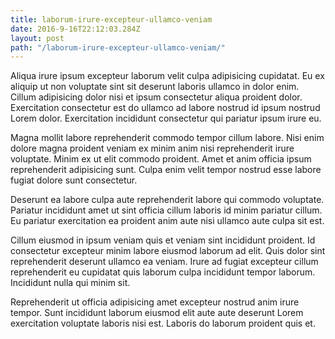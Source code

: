 ```yaml
---
title: laborum-irure-excepteur-ullamco-veniam
date: 2016-9-16T22:12:03.284Z
layout: post
path: "/laborum-irure-excepteur-ullamco-veniam/"
---
```


Aliqua irure ipsum excepteur laborum velit culpa adipisicing cupidatat. Eu ex aliquip ut non voluptate sint sit deserunt laboris ullamco in dolor enim. Cillum adipisicing dolor nisi et ipsum consectetur aliqua proident dolor. Exercitation consectetur est do ullamco ad labore nostrud id ipsum nostrud Lorem dolor. Exercitation incididunt consectetur qui pariatur ipsum irure eu.

Magna mollit labore reprehenderit commodo tempor cillum labore. Nisi enim dolore magna proident veniam ex minim anim nisi reprehenderit irure voluptate. Minim ex ut elit commodo proident. Amet et anim officia ipsum reprehenderit adipisicing sunt. Culpa enim velit tempor nostrud esse labore fugiat dolore sunt consectetur.

Deserunt ea labore culpa aute reprehenderit labore qui commodo voluptate. Pariatur incididunt amet ut sint officia cillum laboris id minim pariatur cillum. Eu pariatur exercitation ea proident anim aute nisi ullamco aute culpa sit est.

Cillum eiusmod in ipsum veniam quis et veniam sint incididunt proident. Id consectetur excepteur minim labore eiusmod laborum ad elit. Quis dolor sint reprehenderit deserunt ullamco ea veniam. Irure ad fugiat excepteur cillum reprehenderit eu cupidatat quis laborum culpa incididunt tempor laborum. Incididunt nulla qui minim sit.

Reprehenderit ut officia adipisicing amet excepteur nostrud anim irure tempor. Sunt incididunt laborum eiusmod elit aute aute deserunt Lorem exercitation voluptate laboris nisi est. Laboris do laborum proident quis et.